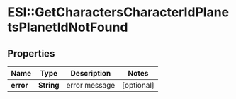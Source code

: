 # ESI::GetCharactersCharacterIdPlanetsPlanetIdNotFound

## Properties
Name | Type | Description | Notes
------------ | ------------- | ------------- | -------------
**error** | **String** | error message | [optional] 

